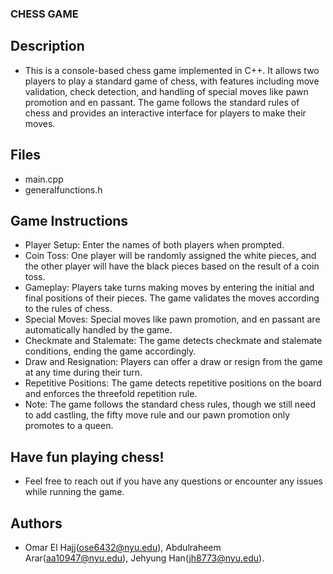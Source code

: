 ### CHESS GAME


## Description
*   This is a console-based chess game implemented in C++. It allows two players to play a standard game of chess, with features including move validation, check detection, and handling of special moves like pawn promotion and en passant. The game follows the standard rules of chess and provides an interactive interface for players to make their moves.

## Files
*   main.cpp
*   generalfunctions.h


## Game Instructions

*   Player Setup: Enter the names of both players when prompted.
*   Coin Toss: One player will be randomly assigned the white pieces, and the other player will have the black pieces based on the result of a coin toss.
*   Gameplay: Players take turns making moves by entering the initial and final positions of their pieces. The game validates the moves according to the rules of chess.
*   Special Moves: Special moves like pawn promotion, and en passant are automatically handled by the game.
*   Checkmate and Stalemate: The game detects checkmate and stalemate conditions, ending the game accordingly.
*   Draw and Resignation: Players can offer a draw or resign from the game at any time during their turn.
*   Repetitive Positions: The game detects repetitive positions on the board and enforces the threefold repetition rule.
*   Note: The game follows the standard chess rules, though we still need to add castling, the fifty move rule and our pawn promotion only promotes to a queen.



## Have fun playing chess!

*   Feel free to reach out if you have any questions or encounter any issues while running the game.

## Authors

*   Omar El Hajj(ose6432@nyu.edu), Abdulraheem Arar(aa10947@nyu.edu), Jehyung Han(jh8773@nyu.edu).
